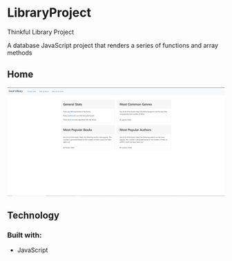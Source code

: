 # LibraryProject
Thinkful Library Project

A database JavaScript project that renders a series of functions and array methods

## Home

![](LibraryProject/Home.PNG)

## Technology

### Built with:
* JavaScript

